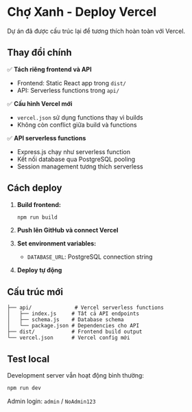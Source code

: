 # Chợ Xanh - Deploy Vercel

Dự án đã được cấu trúc lại để tương thích hoàn toàn với Vercel.

## Thay đổi chính

✅ **Tách riêng frontend và API**
- Frontend: Static React app trong `dist/`
- API: Serverless functions trong `api/`

✅ **Cấu hình Vercel mới**
- `vercel.json` sử dụng functions thay vì builds
- Không còn conflict giữa build và functions

✅ **API serverless functions**
- Express.js chạy như serverless function
- Kết nối database qua PostgreSQL pooling
- Session management tương thích serverless

## Cách deploy

1. **Build frontend:**
   ```bash
   npm run build
   ```

2. **Push lên GitHub và connect Vercel**

3. **Set environment variables:**
   - `DATABASE_URL`: PostgreSQL connection string

4. **Deploy tự động**

## Cấu trúc mới
```
├── api/              # Vercel serverless functions
│   ├── index.js     # Tất cả API endpoints
│   ├── schema.js    # Database schema
│   └── package.json # Dependencies cho API
├── dist/            # Frontend build output
└── vercel.json      # Vercel config mới
```

## Test local

Development server vẫn hoạt động bình thường:
```bash
npm run dev
```

Admin login: `admin` / `NoAdmin123`